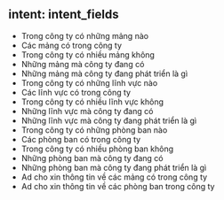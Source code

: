 ## intent: intent_fields
- Trong công ty có những mảng nào
- Các mảng có trong công ty
- Trong công ty có nhiều mảng không
- Những mảng mà công ty đang có
- Những mảng mà công ty đang phát triển là gì
- Trong công ty có những lĩnh vực nào
- Các lĩnh vực có trong công ty
- Trong công ty có nhiều lĩnh vực không
- Những lĩnh vực mà công ty đang có
- Những lĩnh vực mà công ty đang phát triển là gì
- Trong công ty có những phòng ban nào
- Các phòng ban có trong công ty
- Trong công ty có nhiều phòng ban không
- Những phòng ban mà công ty đang có
- Những phòng ban mà công ty đang phát triển là gì
- Ad cho xin thông tin về các mảng có trong công ty
- Ad cho xin thông tin về các phòng ban trong công ty
